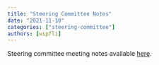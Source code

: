 ```yaml
---
title: "Steering Committee Notes"
date: "2021-11-10"
categories: ["steering-committee"]
authors: [wipfli]
---
```


Steering committee meeting notes available [here](https://github.com/maplibre/maplibre/discussions/3).
